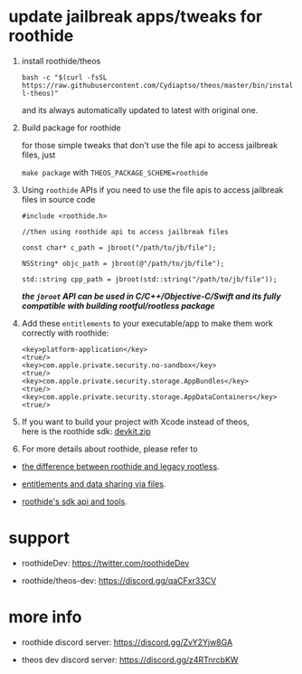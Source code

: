 # update jailbreak apps/tweaks for roothide
 
 1. install roothide/theos

    ```bash -c "$(curl -fsSL https://raw.githubusercontent.com/Cydiaptso/theos/master/bin/install-theos)"```
    
    and its always automatically updated to latest with original one.

 2. Build package for roothide


    for those simple tweaks that don't use the file api to access jailbreak files, just

    ```make package``` with ```THEOS_PACKAGE_SCHEME=roothide```


 3. Using `roothide` APIs if you need to use the file apis to access jailbreak files in source code
    ```
    #include <roothide.h>
    
    //then using roothide api to access jailbreak files
    
    const char* c_path = jbroot("/path/to/jb/file");
    
    NSString* objc_path = jbroot(@"/path/to/jb/file");
    
    std::string cpp_path = jbroot(std::string("/path/to/jb/file"));
    ```
    ***the `jbroot` API can be used in C/C++/Objective-C/Swift and its fully compatible with building rootful/rootless package***

 4. Add these `entitlements` to your executable/app to make them work correctly with roothide:
    ```
    <key>platform-application</key>
    <true/>
    <key>com.apple.private.security.no-sandbox</key>
    <true/>
    <key>com.apple.private.security.storage.AppBundles</key>
    <true/>
    <key>com.apple.private.security.storage.AppDataContainers</key>
    <true/>
    ```


5. If you want to build your project with Xcode instead of theos,  
   here is the roothide sdk: [devkit.zip](https://github.com/roothide/libroothide/releases/latest)


7. For more details about roothide, please refer to
   
- [the difference between roothide and legacy rootless](roothide.md).

- [entitlements and data sharing via files](entitlements.md).
  
- [roothide's sdk api and tools](interface.md).


# support

- roothideDev: https://twitter.com/roothideDev

- roothide/theos-dev: https://discord.gg/qaCFxr33CV

  
# more info

- roothide discord server: https://discord.gg/ZvY2Yjw8GA

- theos dev discord server: https://discord.gg/z4RTnrcbKW

